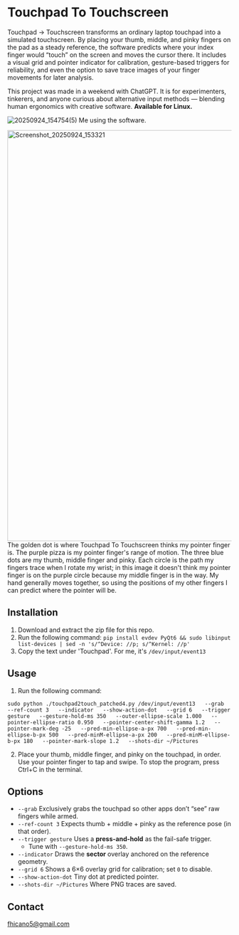 # Touchpad To Touchscreen

Touchpad → Touchscreen transforms an ordinary laptop touchpad into a simulated touchscreen. By placing your thumb, middle, and pinky fingers on the pad as a steady reference, the software predicts where your index finger would “touch” on the screen and moves the cursor there. It includes a visual grid and pointer indicator for calibration, gesture-based triggers for reliability, and even the option to save trace images of your finger movements for later analysis.

This project was made in a weekend with ChatGPT. It is for experimenters, tinkerers, and anyone curious about alternative input methods — blending human ergonomics with creative software. **Available for Linux.**

![20250924_154754(5)](https://github.com/user-attachments/assets/33969678-afaf-4863-978a-7c70951208f1)
Me using the software.

<img width="1409" height="924" alt="Screenshot_20250924_153321" src="https://github.com/user-attachments/assets/c434553e-4324-4a3c-92a2-10784e04f805" />
The golden dot is where Touchpad To Touchscreen thinks my pointer finger is. The purple pizza is my pointer finger's range of motion. The three blue dots are my thumb, middle finger and pinky. Each circle is the path my fingers trace when I rotate my wrist; in this image it doesn't think my pointer finger is on the purple circle because my middle finger is in the way. My hand generally moves together, so using the positions of my other fingers I can predict where the pointer will be.

## Installation

1. Download and extract the zip file for this repo.
2. Run the following command: `pip install evdev PyQt6 && sudo libinput list-devices | sed -n 's/^Device: //p; s/^Kernel: //p'`
3. Copy the text under 'Touchpad'. For me, it's `/dev/input/event13`

## Usage

1. Run the following command:
```
sudo python ./touchpad2touch_patched4.py /dev/input/event13   --grab   --ref-count 3   --indicator   --show-action-dot   --grid 6   --trigger gesture   --gesture-hold-ms 350   --outer-ellipse-scale 1.000   --pointer-ellipse-ratio 0.950   --pointer-center-shift-gamma 1.2   --pointer-mark-deg -25   --pred-min-ellipse-a-px 700   --pred-min-ellipse-b-px 500   --pred-minM-ellipse-a-px 200   --pred-minM-ellipse-b-px 180   --pointer-mark-slope 1.2   --shots-dir ~/Pictures
```
2. Place your thumb, middle finger, and pinky on the touchpad, in order. Use your pointer finger to tap and swipe. To stop the program, press Ctrl+C in the terminal.

## Options

- `--grab` Exclusively grabs the touchpad so other apps don’t “see” raw fingers while armed.
- `--ref-count 3` Expects thumb + middle + pinky as the reference pose (in that order).
- `--trigger gesture` Uses a **press-and-hold** as the fail-safe trigger.  
  - Tune with `--gesture-hold-ms 350`.
- `--indicator` Draws the **sector** overlay anchored on the reference geometry.
- `--grid 6` Shows a 6×6 overlay grid for calibration; set `0` to disable.
- `--show-action-dot` Tiny dot at predicted pointer.
- `--shots-dir ~/Pictures` Where PNG traces are saved.

## Contact
fhicano5@gmail.com

